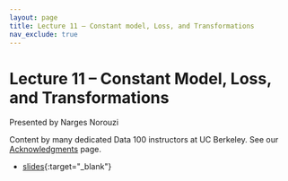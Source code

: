 ```yaml
---
layout: page
title: Lecture 11 – Constant model, Loss, and Transformations
nav_exclude: true
---
```


# Lecture 11 – Constant Model, Loss, and Transformations

Presented by Narges Norouzi

Content by many dedicated Data 100 instructors at UC Berkeley. See our [Acknowledgments](../../acks) page.

- [slides](https://docs.google.com/presentation/d/1-gP234MVUtxIWWKY-8mwhrKUh0OBLEcPXemqOmwkvp0/edit?usp=sharing){:target="_blank"}
<!-- - [code](https://data100.datahub.berkeley.edu/hub/user-redirect/git-pull?repo=https%3A%2F%2Fgithub.com%2FDS-100%2Ffa24-student&urlpath=lab%2Ftree%2Ffa24-student%2Flecture%2Flec11%2Flec11.ipynb&branch=main){:target="_blank"} -->
<!-- - [code HTML](../../resources/assets/lectures/lec11/lec11.html){:target="_blank"} -->
<!-- - [recording](https://youtu.be/pJvvsQ5v_lo){:target="_blank"} -->